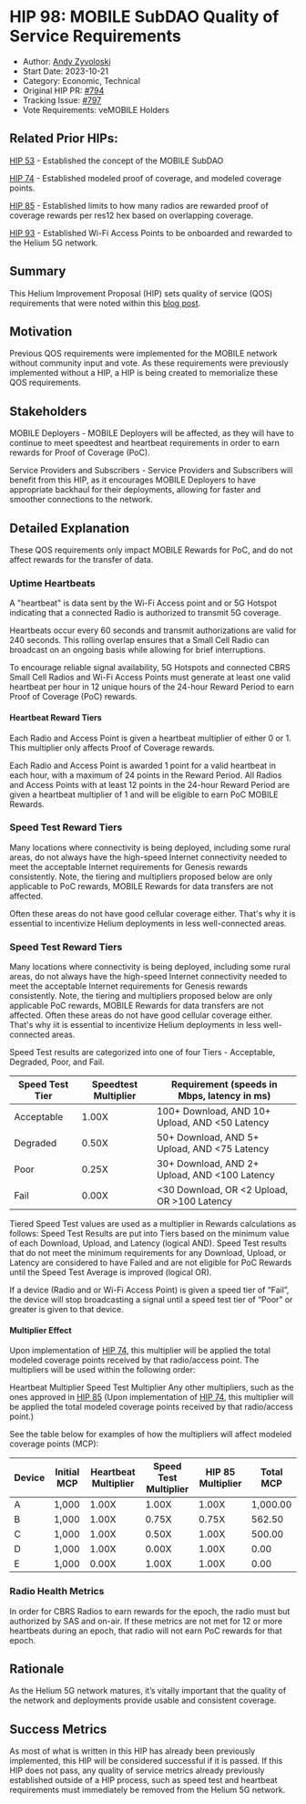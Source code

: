 # HIP 98: MOBILE SubDAO Quality of Service Requirements

- Author: [Andy Zyvoloski](https://github.com/heatedlime)
- Start Date: 2023-10-21
- Category: Economic, Technical
- Original HIP PR: [#794](https://github.com/helium/HIP/pull/794)
- Tracking Issue: [#797](https://github.com/helium/HIP/issues/797)
- Vote Requirements: veMOBILE Holders




## Related Prior HIPs:
[HIP 53](https://github.com/helium/HIP/blob/main/0053-mobile-dao.md) - Established the concept of the MOBILE SubDAO

[HIP 74](https://github.com/helium/HIP/blob/main/0074-mobile-poc-modeled-coverage-rewards.md) - Established modeled proof of coverage, and modeled coverage points.

[HIP 85](https://github.com/helium/HIP/blob/main/0085-mobile-hex-coverage-limit.md) - Established limits to how many radios are rewarded proof of coverage rewards per res12 hex based on overlapping coverage. 

[HIP 93](https://github.com/helium/HIP/blob/main/0093-addition-of-wifi-aps-to-mobile-subdao.md) - Established Wi-Fi Access Points to be onboarded and rewarded to the Helium 5G network.


## Summary
This Helium Improvement Proposal (HIP) sets quality of service (QOS) requirements that were noted within this [blog post](https://docs.helium.com/mobile/proof-of-coverage/).

## Motivation 
Previous QOS requirements were implemented for the MOBILE network without community input and vote. As these requirements were previously implemented without a HIP, a HIP is being created to memorialize these QOS requirements. 


## Stakeholders
MOBILE Deployers - MOBILE Deployers will be affected, as they will have to continue to meet speedtest and heartbeat requirements in order to earn rewards for Proof of Coverage (PoC).

Service Providers and Subscribers - Service Providers and Subscribers will benefit from this HIP, as it encourages MOBILE Deployers to have appropriate backhaul for their deployments, allowing for faster and smoother connections to the network. 

## Detailed Explanation 
These QOS requirements only impact MOBILE Rewards for PoC, and do not affect rewards for the transfer of data. 

### Uptime Heartbeats
A "heartbeat" is data sent by the Wi-Fi Access point and or 5G Hotspot indicating that a connected Radio is authorized to transmit 5G coverage.

Heartbeats occur every 60 seconds and transmit authorizations are valid for 240 seconds. This rolling overlap ensures that a Small Cell Radio can broadcast on an ongoing basis while allowing for brief interruptions.

To encourage reliable signal availability, 5G Hotspots and connected CBRS Small Cell Radios and Wi-Fi Access Points must generate at least one valid heartbeat per hour in 12 unique hours of the 24-hour Reward Period to earn Proof of Coverage (PoC) rewards. 



#### Heartbeat Reward Tiers

Each Radio and Access Point is given a heartbeat multiplier of either 0 or 1. This multiplier only affects Proof of Coverage rewards.


Each Radio and Access Point is awarded 1 point for a valid heartbeat in each hour, with a maximum of 24 points in the Reward Period. All Radios and Access Points with at least 12 points in the 24-hour Reward Period are given a heartbeat multiplier of 1 and will be eligible to earn PoC MOBILE Rewards.

### Speed Test Reward Tiers
Many locations where connectivity is being deployed, including some rural areas, do not always have the high-speed Internet connectivity needed to meet the acceptable Internet requirements for Genesis rewards consistently. Note, the tiering and multipliers proposed below are only applicable to PoC rewards, MOBILE Rewards for data transfers are not affected. 

Often these areas do not have good cellular coverage either. That's why it is essential to incentivize Helium deployments in less well-connected areas.


### Speed Test Reward Tiers
Many locations where connectivity is being deployed, including some rural areas, do not always have the high-speed Internet connectivity needed to meet the acceptable Internet requirements for Genesis rewards consistently. Note, the tiering and multipliers proposed below are only applicable PoC rewards, MOBILE Rewards for data transfers are not affected. 
Often these areas do not have good cellular coverage either. That's why iit is essential to incentivize Helium deployments in less well-connected areas.


Speed Test results are categorized into one of four Tiers - Acceptable, Degraded, Poor, and Fail.


|Speed Test Tier| Speedtest Multiplier| Requirement (speeds in Mbps, latency in ms)  |
|---------------|---------------------|----------------------------------------------|
| Acceptable    | 1.00X               |100+ Download, AND 10+ Upload, AND <50 Latency|
| Degraded      | 0.50X               |50+ Download, AND 5+ Upload, AND <75 Latency  | 
| Poor          | 0.25X               |30+ Download, AND 2+ Upload, AND <100 Latency |
| Fail          | 0.00X               |<30 Download, OR <2 Upload, OR >100 Latency   |



Tiered Speed Test values are used as a multiplier in Rewards calculations as follows:
Speed Test Results are put into Tiers based on the minimum value of each Download, Upload, and Latency (logical AND).
Speed Test results that do not meet the minimum requirements for any Download, Upload, or Latency are considered to have Failed and are not eligible for PoC Rewards until the Speed Test Average is improved (logical OR).

If a device (Radio and or Wi-Fi Access Point) is given a speed tier of “Fail”, the device will stop broadcasting a signal until a speed test tier of “Poor” or greater is given to that device. 

#### Multiplier Effect
Upon implementation of [HIP 74](https://github.com/helium/HIP/blob/main/0074-mobile-poc-modeled-coverage-rewards.md), this multiplier will be applied the total modeled coverage points received by that radio/access point. The multipliers will be used within the following order:

Heartbeat Multiplier
Speed Test Multiplier 
Any other multipliers, such as the ones approved in [HIP 85](https://github.com/helium/HIP/blob/main/0085-mobile-hex-coverage-limit.md) (Upon implementation of [HIP 74](https://github.com/helium/HIP/blob/main/0074-mobile-poc-modeled-coverage-rewards.md), this multiplier will be applied the total modeled coverage points received by that radio/access point.)

See the table below for examples of how the multipliers will affect modeled coverage points (MCP):


|Device|Initial MCP|Heartbeat Multiplier| Speed Test Multiplier| HIP 85 Multiplier| Total MCP|
|------|-----------|--------------------|----------------------|------------------|----------|
| A    | 1,000     | 1.00X              |  1.00X               |  1.00X           | 1,000.00 |
| B    | 1,000     | 1.00X              |  0.75X               |  0.75X           | 562.50   |
| C    | 1,000     | 1.00X              |  0.50X               |  1.00X           | 500.00   |
| D    | 1,000     | 1.00X              |  0.00X               |  1.00X           | 0.00     |
| E    | 1,000     | 0.00X              |  1.00X               |  1.00X           | 0.00     |


### Radio Health Metrics
In order for CBRS Radios to earn rewards for the epoch, the radio must but authorized by SAS and on-air. If these metrics are not met for 12 or more heartbeats during an epoch, that radio will not earn PoC rewards for that epoch. 

## Rationale 
As the Helium 5G network matures, it’s vitally important that the quality of the network and deployments provide usable and consistent coverage. 


## Success Metrics
As most of what is written in this HIP has already been previously implemented, this HIP will be considered successful if it is passed. If this HIP does not pass, any quality of service metrics already previously established outside of a HIP process, such as speed test and heartbeat requirements must immediately be removed from the Helium 5G network.
